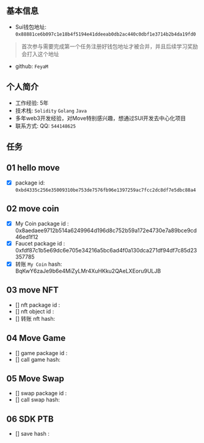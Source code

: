 ## 基本信息
- Sui钱包地址: `0x88881ce6b097c1e18b4f5194e41ddeeab0db2ac440c0dbf1e3714b2b4da19fd0`
> 首次参与需要完成第一个任务注册好钱包地址才被合并，并且后续学习奖励会打入这个地址
- github: `FeyaM`

## 个人简介
- 工作经验: 5年
- 技术栈: `Solidity` `Golang` `Java`
- 多年web3开发经验，对Move特别感兴趣，想通过SUI开发去中心化项目
- 联系方式: QQ: `544148625` 

## 任务

##   01 hello move  
- [x] package id: `0xbd4335c256e35009310be753de7576fb96e1397259ac7fcc2dc8df7e5dbc88a4`

##   02 move coin
- [x] My Coin package id : 0x8aedaee9712b514a6249964d196d8c752b59a172e4730e7a89bce9cd46ed1f12
- [x] Faucet package id : 0xfdf87c1b5e69dc6e705e34216a5bc6ad4f0a130dca271df94df7c85d23357785
- [x] 转账 `My Coin` hash: BqKwY6zaJe9b6e4MiZyLMr4XuHKku2QAeLXEoru9ULJB

##   03 move NFT
- [] nft package id :
- [] nft object id : 
- [] 转账 nft  hash:

##   04 Move Game
- [] game package id :
- [] call game hash:

##   05 Move Swap
- [] swap package id :
- [] call swap hash:

##   06 SDK PTB
- [] save hash :
